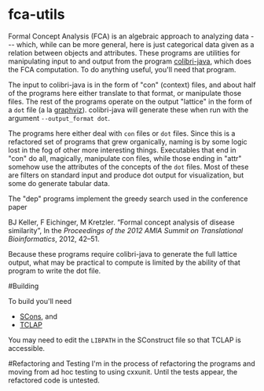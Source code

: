 fca-utils
=========

Formal Concept Analysis (FCA) is an algebraic approach to analyzing data ---
which, while can be more general, here is just categorical data given as a
relation between objects and attributes.
These programs are utilities for manipulating input to and output from the program
[colibri-java](https://code.google.com/p/colibri-java/), which does the FCA
computation.
To do anything useful, you'll need that program.

The input to colibri-java is in the form of "con" (context) files, and about half
of the programs here either translate to that format, or manipulate those files.
The rest of the programs operate on the output "lattice" in the form of a `dot` file
(a la [graphviz](http://www.graphviz.org)).
colibri-java will generate these when run with the argument `--output_format dot`.

The programs here either deal with `con` files or `dot` files.
Since this is a refactored set of programs that grew organically,
naming is by some logic lost in the fog of other more interesting things.
Executables that end in "con" do all, magically, manipulate con files, while those
ending in "attr" somehow use the attributes of the concepts of the `dot` files.
Most of these are filters on standard input and produce dot output for visualization,
but some do generate tabular data.

The "dep" programs implement the greedy search used in the conference paper

BJ Keller, F Eichinger, M Kretzler.
“Formal concept analysis of disease similarity”,
In the *Proceedings of the 2012 AMIA Summit on Translational Bioinformatics*,
2012, 42–51.

Because these programs require colibri-java to generate the full lattice output,
what may be practical to compute is limited by the ability of that program to
write the dot file.

#Building

To build you'll need

- [SCons](http://www.scons.org), and
- [TCLAP](http://tclap.sourceforge.net)

You may need to edit the `LIBPATH` in the SConstruct file so that TCLAP is
accessible.

#Refactoring and Testing
I'm in the process of refactoring the programs and moving from ad hoc testing
to using cxxunit.
Until the tests appear, the refactored code is untested.
